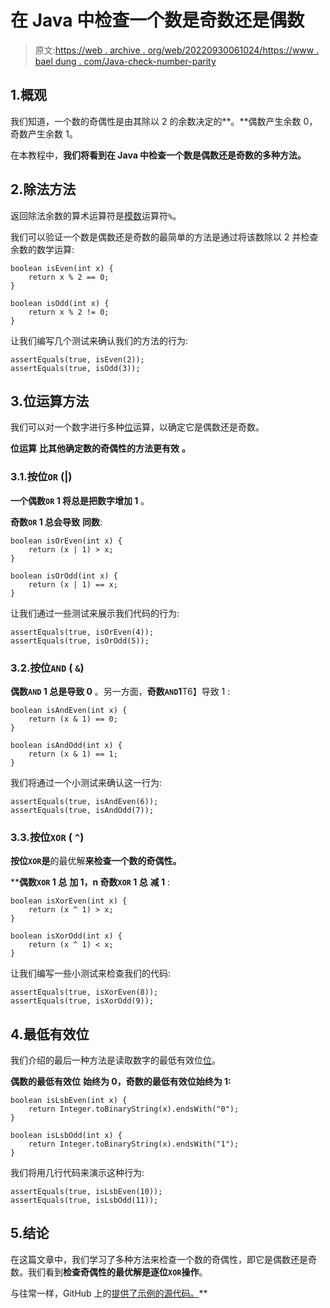# 在 Java 中检查一个数是奇数还是偶数

> 原文:[https://web . archive . org/web/20220930061024/https://www . bael dung . com/Java-check-number-parity](https://web.archive.org/web/20220930061024/https://www.baeldung.com/java-check-number-parity)

## 1.概观

我们知道，一个数的奇偶性是由其除以 2 的余数决定的**。**偶数产生余数 0，奇数产生余数 1。

在本教程中，**我们将看到在 Java 中检查一个数是偶数还是奇数的多种方法。**

## 2.除法方法

返回除法余数的算术运算符是[模数](/web/20220811081223/https://www.baeldung.com/modulo-java)运算符`%`。

我们可以验证一个数是偶数还是奇数的最简单的方法是通过将该数除以 2 并检查余数的数学运算:

```
boolean isEven(int x) {
    return x % 2 == 0;
}

boolean isOdd(int x) {
    return x % 2 != 0;
}
```

让我们编写几个测试来确认我们的方法的行为:

```
assertEquals(true, isEven(2));
assertEquals(true, isOdd(3));
```

## 3.位运算方法

我们可以对一个数字进行多种[位](/web/20220811081223/https://www.baeldung.com/java-bitwise-operators)运算，以确定它是偶数还是奇数。

**位运算** **比其他确定数的奇偶性的方法更有效** **。**

### 3.1.按位`OR` (|)

**一个偶数`OR` 1 将总是把数字增加 1** 。

**奇数`OR` 1 总会导致** **同数**:

```
boolean isOrEven(int x) {
    return (x | 1) > x;
}

boolean isOrOdd(int x) {
    return (x | 1) == x;
}
```

让我们通过一些测试来展示我们代码的行为:

```
assertEquals(true, isOrEven(4));
assertEquals(true, isOrOdd(5));
```

### 3.2.按位`AND` ( `&`)

**偶数`AND` 1 总是导致 0** 。另一方面，**奇数`AND`1**T6】导致 1 :

```
boolean isAndEven(int x) {
    return (x & 1) == 0;
}

boolean isAndOdd(int x) {
    return (x & 1) == 1;
}
```

我们将通过一个小测试来确认这一行为:

```
assertEquals(true, isAndEven(6));
assertEquals(true, isAndOdd(7));
```

### 3.3.按位`XOR` ( `^`)

**按位`XOR`是**的最优解**来检查一个数的奇偶性。**

 ****偶数`XOR` 1 总** **加 1，n 奇数`XOR` 1 总** **减 1** :

```
boolean isXorEven(int x) {
    return (x ^ 1) > x;
}

boolean isXorOdd(int x) {
    return (x ^ 1) < x;
}
```

让我们编写一些小测试来检查我们的代码:

```
assertEquals(true, isXorEven(8));
assertEquals(true, isXorOdd(9));
```

## 4.最低有效位

我们介绍的最后一种方法是读取数字的最低有效位[位](/web/20220811081223/https://www.baeldung.com/java-get-bit-at-position)。

**偶数的最低有效位** **始终为 0，奇数的最低有效位始终为 1:**

```
boolean isLsbEven(int x) {
    return Integer.toBinaryString(x).endsWith("0");
}

boolean isLsbOdd(int x) {
    return Integer.toBinaryString(x).endsWith("1");
}
```

我们将用几行代码来演示这种行为:

```
assertEquals(true, isLsbEven(10));
assertEquals(true, isLsbOdd(11));
```

## 5.结论

在这篇文章中，我们学习了多种方法来检查一个数的奇偶性，即它是偶数还是奇数。我们看到**检查奇偶性的最优解是逐位`XOR`操作**。

与往常一样，GitHub 上的[提供了示例的源代码。](https://web.archive.org/web/20220811081223/https://github.com/eugenp/tutorials/tree/master/core-java-modules/core-java-numbers-5)**